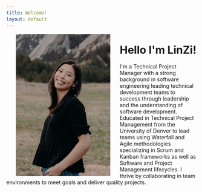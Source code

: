 ```yaml
---
title: Welcome!
layout: default
---
```

<img align="left" src= "Website/cover.JPG"
  hspace = "25"
  width = "250"
  height = "auto">
<h1> Hello I'm LinZi! </h1>
<p>I'm a Technical Project Manager with a strong background in software engineering leading technical development teams to success through leadership and the understanding of software development. Educated in Technical Project Management from the University of Denver to lead teams using Waterfall and Agile methodologies specializing in Scrum and Kanban frameworks as well as Software and Project Management lifecycles. I thrive by collaborating in team environments to meet goals and deliver quality projects.

